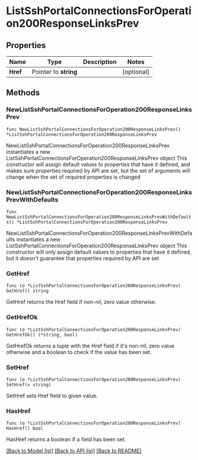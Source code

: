 # ListSshPortalConnectionsForOperation200ResponseLinksPrev

## Properties

Name | Type | Description | Notes
------------ | ------------- | ------------- | -------------
**Href** | Pointer to **string** |  | [optional] 

## Methods

### NewListSshPortalConnectionsForOperation200ResponseLinksPrev

`func NewListSshPortalConnectionsForOperation200ResponseLinksPrev() *ListSshPortalConnectionsForOperation200ResponseLinksPrev`

NewListSshPortalConnectionsForOperation200ResponseLinksPrev instantiates a new ListSshPortalConnectionsForOperation200ResponseLinksPrev object
This constructor will assign default values to properties that have it defined,
and makes sure properties required by API are set, but the set of arguments
will change when the set of required properties is changed

### NewListSshPortalConnectionsForOperation200ResponseLinksPrevWithDefaults

`func NewListSshPortalConnectionsForOperation200ResponseLinksPrevWithDefaults() *ListSshPortalConnectionsForOperation200ResponseLinksPrev`

NewListSshPortalConnectionsForOperation200ResponseLinksPrevWithDefaults instantiates a new ListSshPortalConnectionsForOperation200ResponseLinksPrev object
This constructor will only assign default values to properties that have it defined,
but it doesn't guarantee that properties required by API are set

### GetHref

`func (o *ListSshPortalConnectionsForOperation200ResponseLinksPrev) GetHref() string`

GetHref returns the Href field if non-nil, zero value otherwise.

### GetHrefOk

`func (o *ListSshPortalConnectionsForOperation200ResponseLinksPrev) GetHrefOk() (*string, bool)`

GetHrefOk returns a tuple with the Href field if it's non-nil, zero value otherwise
and a boolean to check if the value has been set.

### SetHref

`func (o *ListSshPortalConnectionsForOperation200ResponseLinksPrev) SetHref(v string)`

SetHref sets Href field to given value.

### HasHref

`func (o *ListSshPortalConnectionsForOperation200ResponseLinksPrev) HasHref() bool`

HasHref returns a boolean if a field has been set.


[[Back to Model list]](../README.md#documentation-for-models) [[Back to API list]](../README.md#documentation-for-api-endpoints) [[Back to README]](../README.md)


